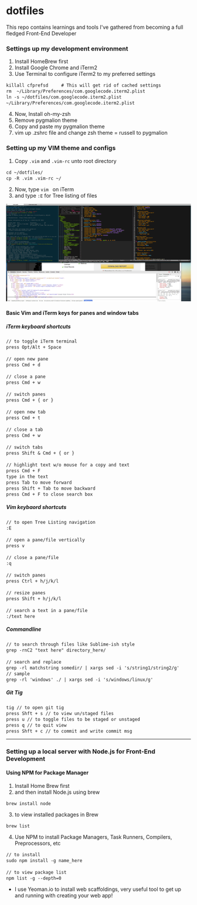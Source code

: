 dotfiles
=======================

This repo contains learnings and tools I've gathered from becoming a full fledged Front-End Developer

### Settings up my development environment
1. Install HomeBrew first
2. Install Google Chrome and iTerm2
3. Use Terminal to configure iTerm2 to my preferred settings

```
killall cfprefsd     # This will get rid of cached settings
rm  ~/Library/Preferences/com.googlecode.iterm2.plist
ln -s ~/dotfiles/com.googlecode.iterm2.plist ~/Library/Preferences/com.googlecode.iterm2.plist
```

4. Now, Install oh-my-zsh
5. Remove pygmalion theme
6. Copy and paste my pygmalion theme
7. vim up .zshrc file and change zsh theme = russell to pygmalion

### Setting up my VIM theme and configs
1. Copy ```.vim``` and ```.vim-rc``` unto root directory
```
cd ~/dotfiles/
cp -R .vim .vim-rc ~/
```
2. Now, type ```vim ``` on iTerm
3. and type ```:E``` for Tree listing of files

![Alt devenvironemnt](devenvironment.png)
#### Basic Vim and iTerm keys for panes and window tabs
##### iTerm keyboard shortcuts
```
// to toggle iTerm terminal
press Opt/Alt + Space

// open new pane
press Cmd + d

// close a pane
press Cmd + w

// switch panes
press Cmd + { or }

// open new tab
press Cmd + t

// close a tab
press Cmd + w

// switch tabs
press Shift & Cmd + { or }

// highlight text w/o mouse for a copy and text
press Cmd + F
type in the text
press Tab to move forward
press Shift + Tab to move backward
press Cmd + F to close search box

```
##### Vim keybaord shortcuts
```
// to open Tree Listing navigation
:E

// open a pane/file vertically
press v

// close a pane/file
:q

// switch panes
press Ctrl + h/j/k/l

// resize panes
press Shift + h/j/k/l

// search a text in a pane/file
:/text here
```
##### Commandline 
```
// to search through files like Sublime-ish style
grep -rnC2 "text here" directory_here/

// search and replace
grep -rl matchstring somedir/ | xargs sed -i 's/string1/string2/g'
// sample
grep -rl 'windows' ./ | xargs sed -i 's/windows/linux/g'
```
##### Git Tig
```
tig // to open git tig
press Shft + s // to view un/staged files
press u // to toggle files to be staged or unstaged
press q // to quit view
press Shft + c // to commit and write commit msg
```

<hr>

### Setting up a local server with Node.js for Front-End Development
#### Using NPM for Package Manager
1. Install Home Brew first
2. and then install Node.js using brew
```
brew install node
```
3. to view installed packages in Brew
```
brew list
```
4. Use NPM to install Package Managers, Task Runners, Compilers, Preprocessors, etc
```
// to install
sudo npm install -g name_here

// to view package list
npm list -g --depth=0
```
* I use Yeoman.io to install web scaffoldings, very useful tool to get up and running with creating your web app!
